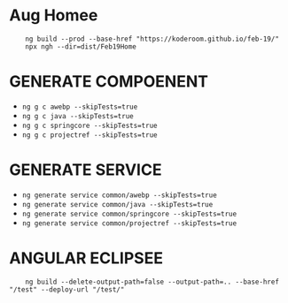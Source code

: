 # Aug Homee

```
    ng build --prod --base-href "https://koderoom.github.io/feb-19/"
    npx ngh --dir=dist/Feb19Home
```

# GENERATE COMPOENENT
* `ng g c awebp --skipTests=true`
* `ng g c java --skipTests=true`
* `ng g c springcore --skipTests=true`
* `ng g c projectref --skipTests=true`


# GENERATE SERVICE
* `ng generate service common/awebp --skipTests=true`
* `ng generate service common/java --skipTests=true`
* `ng generate service common/springcore --skipTests=true`
* `ng generate service common/projectref --skipTests=true`


# ANGULAR ECLIPSEE
```
    ng build --delete-output-path=false --output-path=.. --base-href "/test" --deploy-url "/test/"
```
